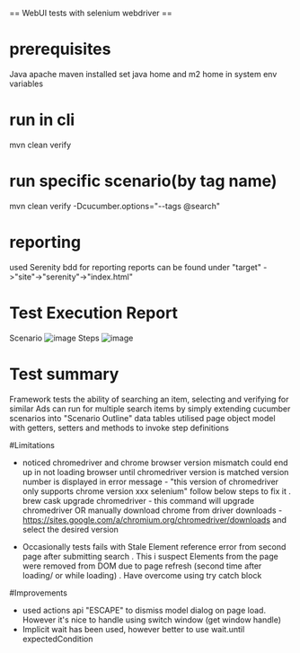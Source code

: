 
== WebUI tests with selenium webdriver  ==

# prerequisites
Java
apache maven installed
set java home and m2 home in system env variables


# run in cli
mvn clean verify

# run specific scenario(by tag name)
mvn clean verify -Dcucumber.options="--tags @search"

# reporting
used Serenity bdd for reporting
reports can be found under "target" ->"site"->"serenity"->"index.html"
# Test Execution Report
Scenario
![image](https://user-images.githubusercontent.com/48619025/139586941-d097e8bb-dcc7-4545-8342-c6558409680e.png)
Steps
![image](https://user-images.githubusercontent.com/48619025/139586955-a2e592cf-5967-4351-9f14-8d44a419f917.png)


# Test summary
Framework tests the ability of searching an item, selecting and verifying for similar Ads
can run for multiple search items by simply extending cucumber scenarios into "Scenario Outline" data tables
utilised page object model with getters, setters and methods to invoke step definitions

#Limitations
- noticed chromedriver and chrome browser version mismatch could end up in not loading browser until chromedriver version is matched
  version number is displayed in error message - "this version of chromedriver only supports chrome version xxx selenium"
  follow below steps to fix it
  . brew cask upgrade chromedriver - this command will upgrade chromedriver
  OR 
  manually download chrome from driver downloads - https://sites.google.com/a/chromium.org/chromedriver/downloads
  and select the desired version
   
- Occasionally tests fails with Stale Element reference error from second page after submitting search
  . This i suspect Elements from the page were removed from DOM due to page refresh (second time after loading/ or while loading)
  . Have overcome using try catch block 
  

#Improvements
- used actions api "ESCAPE" to dismiss model dialog on page load. However it's nice to handle using switch window (get window handle)
- Implicit wait has been used, however better to use wait.until expectedCondition

